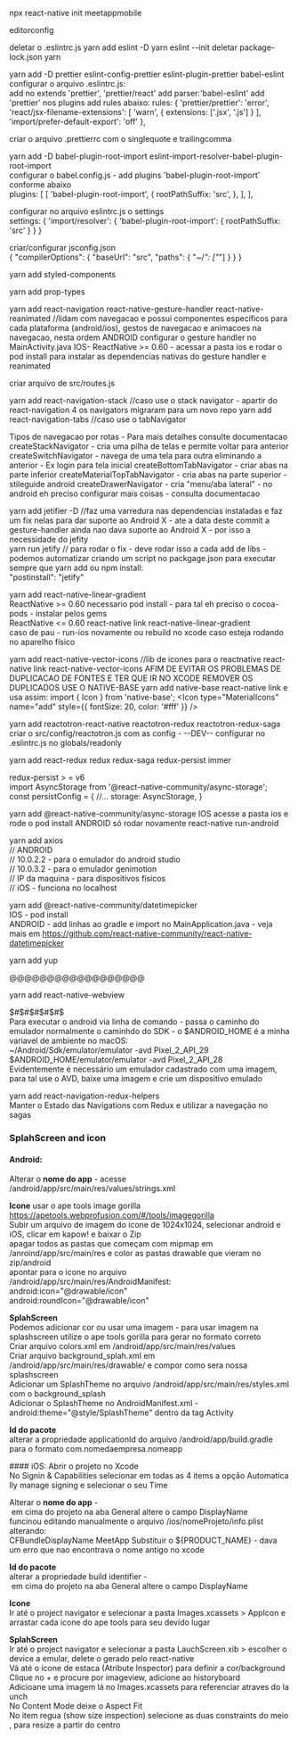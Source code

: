 npx react-native init meetappmobile

editorconfig

deletar o .eslintrc.js
yarn add eslint -D
yarn eslint --init
deletar package-lock.json
yarn

yarn add -D prettier eslint-config-prettier eslint-plugin-prettier babel-eslint <br />
configurar o arquivo .eslintrc.js: <br />
  add no extends 'prettier', 'prettier/react'
  add parser:'babel-eslint'
  add 'prettier' nos plugins
  add rules abaixo:
  rules: {
      'prettier/prettier': 'error',
      'react/jsx-filename-extensions': [
        'warn',
        {
          extensions: ['.jsx', '.js']
        }
      ],
      'import/prefer-default-export': 'off'
    },

criar o arquivo .prettierrc com o singlequote e trailingcomma


yarn add -D babel-plugin-root-import eslint-import-resolver-babel-plugin-root-import <br/>
configurar o babel.config.js - add plugins 'babel-plugin-root-import' conforme abaixo <br/>
plugins: [
  [
    'babel-plugin-root-import',
    {
      rootPathSuffix: 'src',
    },
  ],
],

configurar no arquivo eslintrc.js o settings <br/>
settings: {
  'import/resolver': {
    'babel-plugin-root-import': {
      rootPathSuffix: 'src'
    }
  }
}

criar/configurar jsconfig.json <br/>
{
  "compilerOptions": {
    "baseUrl": "src",
    "paths": {
      "~/*": ["*"]
    }
  }
}

yarn add styled-components

yarn add prop-types

yarn add react-navigation react-native-gesture-handler react-native-reanimated
//lidam com navegacao e possui componentes específicos para cada plataforma (android/ios), gestos de navegacao e animacoes na navegacao, nesta ordem
ANDROID configurar o gesture handler no MainActivity.java
IOS- ReactNative >= 0.60 - acessar a pasta ios e rodar o pod install para instalar as dependencias nativas do gesture handler e reanimated

criar arquivo de src/routes.js

yarn add react-navigation-stack //caso use o stack navigator - apartir do react-navigation 4 os navigators migraram para um novo repo
yarn add react-navigation-tabs //caso use o tabNavigator

Tipos de navegacao por rotas - Para mais detalhes consulte documentacao
createStackNavigator - cria uma pilha de telas e permite voltar para anterior
createSwitchNavigator - navega de uma tela para outra eliminando a anterior - Ex login para tela inicial
createBottomTabNavigator - criar abas na parte inferior
createMaterialTopTabNavigator - cria abas na parte superior - stileguide android
createDrawerNavigator - cria "menu/aba lateral" - no android eh preciso configurar mais coisas - consulta documentacao

yarn add jetifier -D //faz uma varredura nas dependencias instaladas e faz um fix nelas para dar suporte ao Android X - ate a data deste commit a gesture-handler ainda nao dava suporte ao Android X - por isso a necessidade do jefity <br/>
yarn run jetify // para rodar o fix - deve rodar isso a cada add de libs - podemos automatizar criando um script no packgage.json para executar sempre que yarn add ou npm install: <br/>
"postinstall": "jetify"

yarn add react-native-linear-gradient <br />
ReactNative >= 0.60 necessario pod install - para tal eh preciso o cocoa-pods - instalar pelos gems<br/>
ReactNative <= 0.60 react-native link react-native-linear-gradient <br/>
caso de pau - run-ios novamente ou rebuild no xcode caso esteja rodando no aparelho físico

yarn add react-native-vector-icons //lib de icones para o reactnative
react-native link react-native-vector-icons
AFIM DE EVITAR OS PROBLEMAS DE DUPLICACAO DE FONTES E TER QUE IR NO XCODE REMOVER OS DUPLICADOS USE O NATIVE-BASE
yarn add native-base
react-native link
e usa assim:
import { Icon } from 'native-base';
<Icon type="MaterialIcons" name="add" style={{ fontSize: 20, color: '#fff' }} />




yarn add reactotron-react-native reactotron-redux reactotron-redux-saga
criar o src/config/reactotron.js com as config - --DEV-- configurar no .eslintrc.js no globals/readonly


yarn add react-redux redux redux-saga redux-persist immer

redux-persist > = v6 <br/>
import AsyncStorage from '@react-native-community/async-storage';  <br/>
const persistConfig = {
  //...
  storage: AsyncStorage,
}

yarn add @react-native-community/async-storage
IOS acesse a pasta ios e rode o pod install
ANDROID só rodar novamente react-native run-android


yarn add axios <br/>
// ANDROID <br/>
  // 10.0.2.2 - para o emulador do android studio <br/>
  // 10.0.3.2 - para o emulador genimotion <br/>
  // IP da maquina - para dispositivos físicos <br/>
// iOS - funciona no localhost


yarn add @react-native-community/datetimepicker <br />
IOS - pod install <br />
ANDROID - add linhas ao gradle e import no MainApplication.java - veja mais em https://github.com/react-native-community/react-native-datetimepicker


yarn add yup


@@@@@@@@@@@@@@@@@@



yarn add react-native-webview




$#$#$#$#$#$<br/>
Para executar o android via linha de comando - passa o caminho do emulador normalmente o caminhdo do SDK - o $ANDROID_HOME é a minha variavel de ambiente no macOS:<br/>
~/Android/Sdk/emulator/emulator -avd Pixel_2_API_29<br/>
$ANDROID_HOME/emulator/emulator -avd Pixel_2_API_28<br/>
Evidentemente é necessário um emulador cadastrado com uma imagem, para tal use o AVD, baixe uma imagem e crie um dispositivo emulado



yarn add react-navigation-redux-helpers <br/>
Manter o Estado das Navigations com Redux e utilizar a navegação no sagas




### SplahScreen and icon
#### Android:
  Alterar o **nome do app** - acesse /android/app/src/main/res/values/strings.xml

  **Icone** usar o ape tools image gorilla https://apetools.webprofusion.com/#/tools/imagegorilla<br/>
  Subir um arquivo de imagem do icone de 1024x1024, selecionar android e iOS, clicar em kapow! e baixar o Zip<br/>
  apagar todos as pastas que começam com mipmap em /anroind/app/src/main/res e color as pastas drawable que vieram no zip/android <br/>
  apontar para o icone no arquivo /android/app/src/main/res/AndroidManifest:<br/>
  android:icon="@drawable/icon" <br/>
  android:roundIcon="@drawable/icon" <br/>

  **SplahScreen**<br/>
  Podemos adicionar cor ou usar uma imagem - para usar imagem na splashscreen utilize o ape tools gorilla para gerar no formato correto<br/>
  Criar arquivo colors.xml em /android/app/src/main/res/values<br/>
  Criar arquivo background_splah.xml em /android/app/src/main/res/drawable/ e compor como sera nossa splashscreen<br/>
  Adicionar um SplashTheme no arquivo /android/app/src/main/res/styles.xml com o background_splash<br/>
  Adicionar o SplashTheme no AndroidManifest.xml - android:theme="@style/SplashTheme" dentro da tag Activity<br/>

  **Id do pacote**<br/>
  alterar a propriedade applicationId do arquivo /android/app/build.gradle para o formato com.nomedaempresa.nomeapp

#### iOS:
  Abrir o projeto no Xcode <br/>
  No Signin & Capabilities selecionar em todas as 4 items a opção Automatically manage signing e selecionar o seu Time<br/>

  Alterar o **nome do app** - em cima do projeto na aba General altere o campo DisplayName<br/>
  funcinou editando manualmente o arquivo /ios/nomeProjeto/info.plist alterando:<br/>
  <key>CFBundleDisplayName</key>
	<string>MeetApp</string> Substituir o ${PRODUCT_NAME} - dava um erro que nao encontrava o nome antigo no xcode

  **Id do pacote** <br/>
  alterar a propriedade build identifier - em cima do projeto na aba General altere o campo DisplayName

  **Icone**<br/>
  Ir até o project navigator e selecionar a pasta Images.xcassets > AppIcon e arrastar cada icone do ape tools para seu devido lugar<br/>

  **SplahScreen**<br/>
  Ir até o project navigator e selecionar a pasta LauchScreen.xib > escolher o device a emular, delete o gerado pelo react-native<br/>
  Vá até o ícone de estaca (Atribute Inspector) para definir a cor/background<br/>
  Clique no + e procure por imageview, adicione ao historyboard<br/>
  Adicioane uma imagem lá no Images.xcassets para referenciar atraves do launch<br/>
  No Content Mode deixe o Aspect Fit<br/>
  No item regua (show size inspection) selecione as duas constraints do meio, para resize a partir do centro
